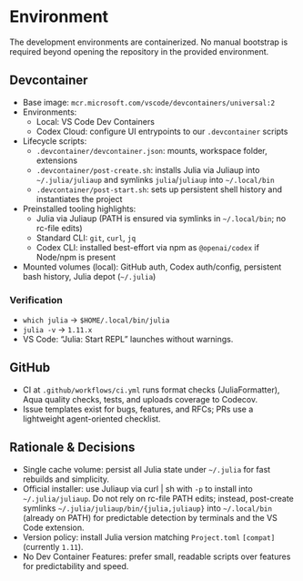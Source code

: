 # Environment

The development environments are containerized. No manual bootstrap is required beyond opening the repository in the provided environment.

## Devcontainer

- Base image: `mcr.microsoft.com/vscode/devcontainers/universal:2`
- Environments:
  - Local: VS Code Dev Containers
  - Codex Cloud: configure UI entrypoints to our `.devcontainer` scripts
- Lifecycle scripts:
  - `.devcontainer/devcontainer.json`: mounts, workspace folder, extensions
  - `.devcontainer/post-create.sh`: installs Julia via Juliaup into `~/.julia/juliaup` and symlinks `julia`/`juliaup` into `~/.local/bin`
  - `.devcontainer/post-start.sh`: sets up persistent shell history and instantiates the project
- Preinstalled tooling highlights:
  - Julia via Juliaup (PATH is ensured via symlinks in `~/.local/bin`; no rc-file edits)
  - Standard CLI: `git`, `curl`, `jq`
  - Codex CLI: installed best-effort via npm as `@openai/codex` if Node/npm is present
- Mounted volumes (local): GitHub auth, Codex auth/config, persistent bash history, Julia depot (`~/.julia`)

### Verification

- `which julia` → `$HOME/.local/bin/julia`
- `julia -v` → `1.11.x`
- VS Code: “Julia: Start REPL” launches without warnings.

## GitHub

- CI at `.github/workflows/ci.yml` runs format checks (JuliaFormatter), Aqua quality checks, tests, and uploads coverage to Codecov.
- Issue templates exist for bugs, features, and RFCs; PRs use a lightweight agent-oriented checklist.

## Rationale & Decisions

- Single cache volume: persist all Julia state under `~/.julia` for fast rebuilds and simplicity.
- Official installer: use Juliaup via curl | sh with `-p` to install into `~/.julia/juliaup`. Do not rely on rc-file PATH edits; instead, post-create symlinks `~/.julia/juliaup/bin/{julia,juliaup}` into `~/.local/bin` (already on PATH) for predictable detection by terminals and the VS Code extension.
- Version policy: install Julia version matching `Project.toml` `[compat]` (currently `1.11`).
- No Dev Container Features: prefer small, readable scripts over features for predictability and speed.
